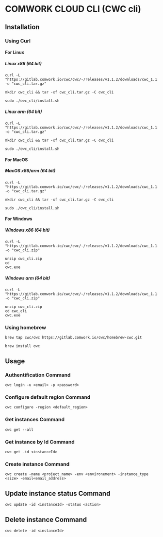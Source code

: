 # COMWORK CLOUD CLI (CWC cli)

## Installation
### Using Curl
#### For Linux
##### Linux x86 (64 bit)
    curl -L "https://gitlab.comwork.io/cwc/cwc/-/releases/v1.1.2/downloads/cwc_1.1.2_linux_amd64.tar.gz" -o "cwc_cli.tar.gz"
    
    mkdir cwc_cli && tar -xf cwc_cli.tar.gz -C cwc_cli 
    
    sudo ./cwc_cli/install.sh

##### Linux arm (64 bit)
    curl -L "https://gitlab.comwork.io/cwc/cwc/-/releases/v1.1.2/downloads/cwc_1.1.2_linux_arm64.tar.gz" -o "cwc_cli.tar.gz"
    
    mkdir cwc_cli && tar -xf cwc_cli.tar.gz -C cwc_cli 
    
    sudo ./cwc_cli/install.sh

#### For MacOS
##### MacOS x86/arm (64 bit)

    curl -L "https://gitlab.comwork.io/cwc/cwc/-/releases/v1.1.2/downloads/cwc_1.1.2_darwin_all.tar.gz" -o "cwc_cli.tar.gz"
    
    mkdir cwc_cli && tar -xf cwc_cli.tar.gz -C cwc_cli 
    
    sudo ./cwc_cli/install.sh


#### For Windows
##### Windows x86 (64 bit)

    curl -L "https://gitlab.comwork.io/cwc/cwc/-/releases/v1.1.2/downloads/cwc_1.1.2_windows_amd64.zip" -o "cwc_cli.zip"

    unzip cwc_cli.zip 
    cd 
    cwc.exe
##### Windows arm (64 bit)

    curl -L "https://gitlab.comwork.io/cwc/cwc/-/releases/v1.1.2/downloads/cwc_1.1.2_windows_arm64.zip" -o "cwc_cli.zip"

    unzip cwc_cli.zip 
    cd cwc_cli
    cwc.exe

### Using homebrew

    brew tap cwc/cwc https://gitlab.comwork.io/cwc/homebrew-cwc.git 

    brew install cwc

## Usage
### Authentification Command
    cwc login -u <email> -p <password>

### Configure default region Command
    cwc configure -region <default_region>

### Get instances Command
    cwc get --all

### Get instance by Id Command
    cwc get -id <instanceId>

### Create instance Command

    cwc create -name <project_name> -env <environement> -instance_type <size> -email<email_address>
    
## Update instance status Command
    cwc update -id <instanceId> -status <action>

## Delete instance Command
    cwc delete -id <instanceId>
    